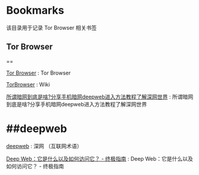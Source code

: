 # Bookmarks
该目录用于记录 Tor Browser 相关书签

## Tor Browser 
==

[Tor Browser](https://www.cnblogs.com/jpfss/p/9591528.html) : Tor Browser  

[TorBrowser](https://wiki.debian.org/TorBrowser) : Wiki 

[所谓暗网到底是啥?分享手机暗网deepweb进入方法教程了解深网世界](http://k.sina.com.cn/article_5413956641_142b26c21001009d4w.html) : 所谓暗网到底是啥?分享手机暗网deepweb进入方法教程了解深网世界 







##deepweb
==

[deepweb](https://baike.baidu.com/item/%E6%B7%B1%E7%BD%91/22089976?fromtitle=deepweb&fromid=4517358) : 深网 （互联网术语） 

[Deep Web：它是什么以及如何访问它？ - 终极指南](https://blog.csdn.net/ningyang1688/article/details/80916673) : Deep Web：它是什么以及如何访问它？ - 终极指南 






